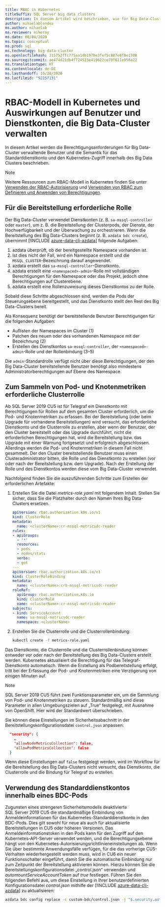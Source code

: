 ```yaml
---
title: RBAC in Kubernetes
titleSuffix: SQL Server big data clusters
description: In diesem Artikel wird beschrieben, wie für Big Data-Cluster in SQL Server RBAC mit Kubernetes verwendet wird.
author: mihaelablendea
ms.author: mihaelab
ms.reviewer: mikeray
ms.date: 08/04/2020
ms.topic: conceptual
ms.prod: sql
ms.technology: big-data-cluster
ms.openlocfilehash: 315752ffc775aa1db1970e3fef5c807e0f8e1708
ms.sourcegitcommit: ae474d21db4f724523e419622ce79f611e956a22
ms.translationtype: HT
ms.contentlocale: de-DE
ms.lasthandoff: 10/20/2020
ms.locfileid: "92257131"
---
```

# <a name="kubernetes-rbac-model--impact-on-users-and-service-accounts-managing-bdc"></a>RBAC-Modell in Kubernetes und Auswirkungen auf Benutzer und Dienstkonten, die Big Data-Cluster verwalten

In diesem Artikel werden die Berechtigungsanforderungen für Big Data-Cluster verwaltende Benutzer und die Semantik für das Standarddienstkonto und den Kubernetes-Zugriff innerhalb des Big Data Clusters beschrieben.

> [!NOTE]
> Weitere Ressourcen zum RBAC-Modell in Kubernetes finden Sie unter [Verwenden der RBAC-Autorisierung](https://kubernetes.io/docs/reference/access-authn-authz/rbac/) und [Verwenden von RBAC zum Definieren und Anwenden von Berechtigungen](https://docs.openshift.com/container-platform/4.4/authentication/using-rbac.html).

## <a name="role-required-for-deployment"></a>Für die Bereitstellung erforderliche Rolle

Der Big Data-Cluster verwendet Dienstkonten (z. B. `sa-mssql-controller` oder `master`), um z. B. die Bereitstellung der Clusterpods, der Dienste, der Hochverfügbarkeit und der Überwachung zu orchestrieren. Wenn die Bereitstellung des Big Data-Clusters beginnt (z. B. `azdata bdc create`), übernimmt [!INCLUDE [azure-data-cli-azdata](../includes/azure-data-cli-azdata.md)] folgende Aufgaben:

1. azdata überprüft, ob der bereitgestellte Namespace vorhanden ist.
2. Ist dies nicht der Fall, wird ein Namespace erstellt und die `MSSQL_CLUSTER`-Bezeichnung darauf angewendet.
3. azdata erstellt das `sa-mssql-controller`-Dienstkonto.
4. azdata erstellt eine `<namespaced>-admin`-Rolle mit vollständigen Berechtigungen für den Namespace oder das Projekt, jedoch ohne Berechtigungen auf Clusterebene.
5. azdata erstellt eine Rollenzuweisung dieses Dienstkontos zu der Rolle.

Sobald diese Schritte abgeschlossen sind, werden die Pods der Steuerungsebene bereitgestellt, und das Dienstkonto stellt den Rest des Big Data-Clusters bereit.  

Als Konsequenz benötigt der bereitstellende Benutzer Berechtigungen für die folgenden Aufgaben:

- Auflisten der Namespaces im Cluster (1)
- Patchen des neuen oder des vorhandenen Namespace mit der Bezeichnung (2)
- Erstellen des Dienstkontos `sa-mssql-controller`, der `<namespaced>-admin`-Rolle und der Rollenbindung (3–5)

Die `admin`-Standardrolle verfügt nicht über diese Berechtigungen, der den Big Data-Cluster bereitstellende Benutzer benötigt also mindestens Administratorberechtigungen auf Ebene des Namespace.

## <a name="cluster-role-required-for-pods-and-nodes-metrics-collection"></a>Zum Sammeln von Pod- und Knotenmetriken erforderliche Clusterrolle

Ab SQL Server 2019 CU5 ist für Telegraf ein Dienstkonto mit Berechtigungen für Rollen auf dem gesamten Cluster erforderlich, um die Pod- und Knotenmetriken zu erfassen. Bei der Bereitstellung (oder beim Upgrade für vorhandene Bereitstellungen) wird versucht, das erforderliche Dienstkonto und die Clusterrolle zu erstellen, aber wenn der Benutzer, der den Cluster bereitstellt oder das Upgrade durchführt, nicht die erforderlichen Berechtigungen hat, wird die Bereitstellung bzw. das Upgrade mit einer Warnung fortgesetzt und erfolgreich abgeschlossen. Allerdings werden die Pod- und Knotenmetriken in diesem Fall nicht gesammelt. Der den Cluster bereitstellende Benutzer muss einen Clusteradministrator bitten, die Rolle und das Dienstkonto zu erstellen (vor oder nach der Bereitstellung bzw. dem Upgrade). Nach der Erstellung der Rolle und des Dienstkontos werden diese vom Big Data-Cluster verwendet. 

Nachfolgend finden Sie die auszuführenden Schritte zum Erstellen der erforderlichen Artefakte:

1. Erstellen Sie die Datei *metrics-role.yaml* mit folgendem Inhalt. Stellen Sie sicher, dass Sie die Platzhalter *<clusterName>* durch den Namen Ihres Big Data-Clusters ersetzen.

   ```yaml
   apiVersion: rbac.authorization.k8s.io/v1
   kind: ClusterRole
   metadata:
     name: <clusterName>:cr-mssql-metricsdc-reader
   rules:
   - apiGroups:
     - '*'
     resources:
     - pods
     - nodes/stats
     verbs:
     - get
   ---
   apiVersion: rbac.authorization.k8s.io/v1
   kind: ClusterRoleBinding
   metadata:
     name: <clusterName>:crb-mssql-metricsdc-reader
   roleRef:
     apiGroup: rbac.authorization.k8s.io
     kind: ClusterRole
     name: <clusterName>:cr-mssql-metricsdc-reader
   subjects:
   - kind: ServiceAccount
     name: sa-mssql-metricsdc-reader
     namespace: <clusterName>
   ```

2. Erstellen Sie die Clusterrolle und die Clusterrollenbindung:

   ```bash
   kubectl create -f metrics-role.yaml
   ```

Das Dienstkonto, die Clusterrolle und die Clusterrollenbindung können entweder vor oder nach der Bereitstellung des Big Data-Clusters erstellt werden. Kubernetes aktualisiert die Berechtigung für das Telegraf-Dienstkonto automatisch. Wenn die Erstellung als Podbereitstellung erfolgt, tritt bei der Erfassung der Pod- und Knotenmetriken eine Verzögerung von einigen Minuten auf.

> [!NOTE]
> SQL Server 2019 CU5 führt zwei Funktionsparameter ein, um die Sammlung von Pod- und Knotenmetriken zu steuern. Standardmäßig sind diese Parameter in allen Umgebungszielen auf „True“ festgelegt, mit Ausnahme von OpenShift. Hier wird der Standardwert überschrieben. 

Sie können diese Einstellungen im Sicherheitsabschnitt in der Bereitstellungskonfigurationsdatei `control.json` anpassen:

```json
  "security": {
    …
    "allowNodeMetricsCollection": false,
    "allowPodMetricsCollection": false
  }
```

Wenn diese Einstellungen auf `false` festgelegt werden, wird im Workflow für die Bereitstellung des Big Data-Clusters nicht versucht, das Dienstkonto, die Clusterrolle und die Bindung für Telegraf zu erstellen.

## <a name="default-service-account-usage-from-within-a-bdc-pod"></a>Verwendung des Standarddienstkontos innerhalb eines BDC-Pods

Zugunsten eines strengeren Sicherheitsmodells deaktivierte SQL Server 2019 CU5 die standardmäßige Einbindung von Anmeldeinformationen für das Kubernetes-Standarddienstkonto in den BDC-Pods. Dies gilt sowohl für neue als auch für aktualisierte Bereitstellungen in CU5 oder höheren Versionen.
Das Anmeldeinformationstoken in den Pods kann für den Zugriff auf den Kubernetes-API-Server verwendet werden, und die Berechtigungsebene hängt von den Kubernetes-Autorisierungsrichtlinieneinstellungen ab. Wenn Sie über bestimmte Anwendungsfälle verfügen, für die das vorherige CU5-Verhalten wiederhergestellt werden muss, wird in CU6 ein neuer Funktionsschalter eingeführt, damit Sie die automatische Einbindung nur zum Zeitpunkt der Bereitstellung aktivieren können. Hierzu können Sie die Bereitstellungskonfigurationsdatei „control.json“ verwenden und *automountServiceAccountToken* auf *true* festlegen. Führen Sie den folgenden Befehl aus, um diese Einstellung in Ihrer benutzerdefinierten Konfigurationsdatei *control.json* mithilfe der [!INCLUDE [azure-data-cli-azdata](../includes/azure-data-cli-azdata.md)] zu aktualisieren: 

``` bash
azdata bdc config replace -c custom-bdc/control.json -j "$.security.automountServiceAccountToken=true"
```
